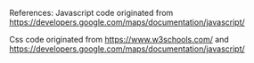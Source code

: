 References: Javascript code originated from https://developers.google.com/maps/documentation/javascript/

Css code originated from
https://www.w3schools.com/
and
https://developers.google.com/maps/documentation/javascript/
